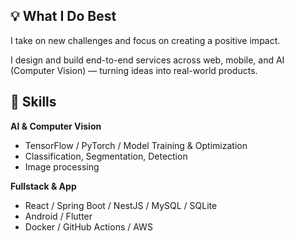 ## 💡 What I Do Best

I take on new challenges and focus on creating a positive impact. 

I design and build end-to-end services across web, mobile, and AI (Computer Vision) — turning ideas into real-world products.

## 🎯 Skills

__AI & Computer Vision__
- TensorFlow / PyTorch / Model Training & Optimization
- Classification, Segmentation, Detection
- Image processing

__Fullstack & App__
- React / Spring Boot / NestJS / MySQL / SQLite
- Android / Flutter
- Docker / GitHub Actions / AWS
